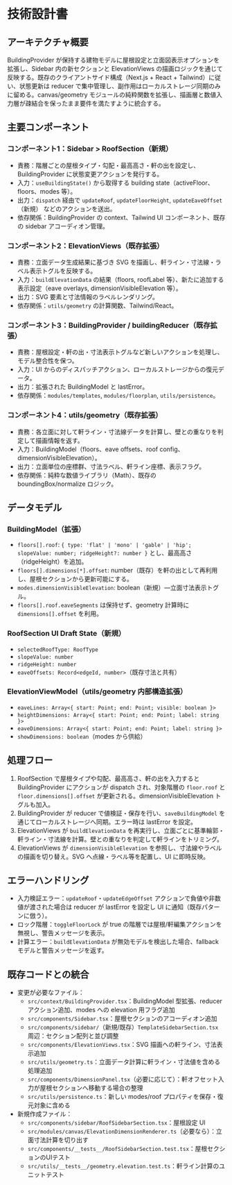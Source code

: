 # 技術設計書

## アーキテクチャ概要
BuildingProvider が保持する建物モデルに屋根設定と立面図表示オプションを拡張し、Sidebar 内の新セクションと ElevationViews の描画ロジックを通じて反映する。既存のクライアントサイド構成（Next.js + React + Tailwind）に従い、状態更新は reducer で集中管理し、副作用はローカルストレージ同期のみに留める。canvas/geometry モジュールの純粋関数を拡張し、描画層と数値入力層が疎結合を保ったまま要件を満たすように統合する。

## 主要コンポーネント
### コンポーネント1：Sidebar > RoofSection（新規）
- 責務：階層ごとの屋根タイプ・勾配・最高高さ・軒の出を設定し、BuildingProvider に状態変更アクションを発行する。
- 入力：`useBuildingState()` から取得する building state（activeFloor、floors、modes 等）。
- 出力：`dispatch` 経由で `updateRoof`, `updateFloorHeight`, `updateEaveOffset`（新規） などのアクションを送出。
- 依存関係：BuildingProvider の context、Tailwind UI コンポーネント、既存の sidebar アコーディオン管理。

### コンポーネント2：ElevationViews（既存拡張）
- 責務：立面データ生成結果に基づき SVG を描画し、軒ライン・寸法線・ラベル表示トグルを反映する。
- 入力：`buildElevationData` の結果（floors, roofLabel 等）、新たに追加する表示設定（eave overlays, dimensionVisibleElevation 等）。
- 出力：SVG 要素と寸法情報のラベルレンダリング。
- 依存関係：`utils/geometry` の計算関数、Tailwind/React。

### コンポーネント3：BuildingProvider / buildingReducer（既存拡張）
- 責務：屋根設定・軒の出・寸法表示トグルなど新しいアクションを処理し、モデル整合性を保つ。
- 入力：UI からのディスパッチアクション、ローカルストレージからの復元データ。
- 出力：拡張された BuildingModel と lastError。
- 依存関係：`modules/templates`, `modules/floorplan`, `utils/persistence`。

### コンポーネント4：utils/geometry（既存拡張）
- 責務：各立面に対して軒ライン・寸法線データを計算し、壁との重なりを判定して描画情報を返す。
- 入力：BuildingModel（floors、eave offsets、roof config、dimensionVisibleElevation）。
- 出力：立面単位の座標群、寸法ラベル、軒ライン座標、表示フラグ。
- 依存関係：純粋な数値ライブラリ（Math）、既存の boundingBox/normalize ロジック。

## データモデル
### BuildingModel（拡張）
- `floors[].roof`: `{ type: 'flat' | 'mono' | 'gable' | 'hip'; slopeValue: number; ridgeHeight?: number }` とし、最高高さ（ridgeHeight）を追加。
- `floors[].dimensions[*].offset`: number（既存）を軒の出として再利用し、屋根セクションから更新可能にする。
- `modes.dimensionVisibleElevation`: boolean（新規）—立面寸法表示トグル。
- `floors[].roof.eaveSegments` は保持せず、geometry 計算時に `dimensions[].offset` を利用。

### RoofSection UI Draft State（新規）
- `selectedRoofType: RoofType`
- `slopeValue: number`
- `ridgeHeight: number`
- `eaveOffsets: Record<edgeId, number>`（既存寸法と共有）

### ElevationViewModel（utils/geometry 内部構造拡張）
- `eaveLines: Array<{ start: Point; end: Point; visible: boolean }>`
- `heightDimensions: Array<{ start: Point; end: Point; label: string }>`
- `eaveDimensions: Array<{ start: Point; end: Point; label: string }>`
- `showDimensions: boolean`（modes から供給）

## 処理フロー
1. RoofSection で屋根タイプや勾配、最高高さ、軒の出を入力すると BuildingProvider にアクションが dispatch され、対象階層の `floor.roof` と `floor.dimensions[].offset` が更新される。dimensionVisibleElevation トグルも加入。
2. BuildingProvider が reducer で値検証・保存を行い、`saveBuildingModel` を通じてローカルストレージへ同期。エラー時は lastError を設定。
3. ElevationViews が `buildElevationData` を再実行し、立面ごとに基準輪郭・軒ライン・寸法線を計算。壁との重なりを判定して軒ラインをトリミング。
4. ElevationViews が `dimensionVisibleElevation` を参照し、寸法線やラベルの描画を切り替え。SVG へ点線・ラベル等を配置し、UI に即時反映。

## エラーハンドリング
- 入力検証エラー：`updateRoof`・`updateEdgeOffset` アクションで負値や非数値が渡された場合は reducer が lastError を設定し UI に通知（既存パターンに倣う）。
- ロック階層：`toggleFloorLock` が true の階層では屋根/軒編集アクションを無視し、警告メッセージを表示。
- 計算エラー：`buildElevationData` が無効モデルを検出した場合、fallback モデルと警告メッセージを返す。

## 既存コードとの統合
- 変更が必要なファイル：
  - `src/context/BuildingProvider.tsx`：BuildingModel 型拡張、reducer アクション追加、modes への elevation 用フラグ追加
  - `src/components/Sidebar.tsx`：屋根セクションのアコーディオン追加
  - `src/components/sidebar/`（新規/既存）`TemplateSidebarSection.tsx` 周辺：セクション配列と並び調整
  - `src/components/ElevationViews.tsx`：SVG 描画への軒ライン、寸法表示追加
  - `src/utils/geometry.ts`：立面データ計算に軒ライン・寸法値を含める処理追加
  - `src/components/DimensionPanel.tsx`（必要に応じて）：軒オフセット入力が屋根セクションへ移動する場合の整理
  - `src/utils/persistence.ts`：新しい modes/roof プロパティを保存・復元対象に含める
- 新規作成ファイル：
  - `src/components/sidebar/RoofSidebarSection.tsx`：屋根設定 UI
  - `src/modules/canvas/ElevationDimensionRenderer.ts`（必要なら）：立面寸法計算を切り出す
  - `src/components/__tests__/RoofSidebarSection.test.tsx`：屋根セクションのUIテスト
  - `src/utils/__tests__/geometry.elevation.test.ts`：軒ライン計算のユニットテスト
